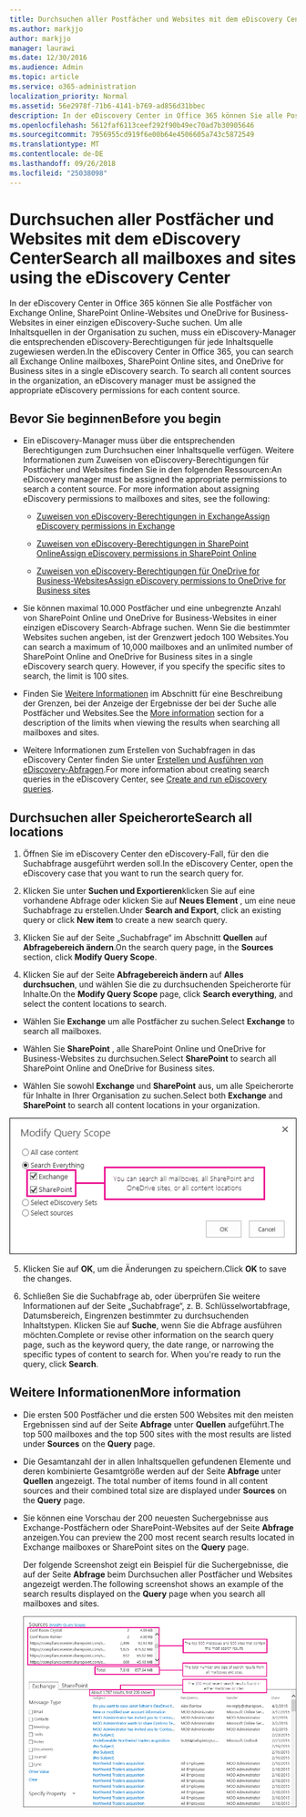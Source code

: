 ```yaml
---
title: Durchsuchen aller Postfächer und Websites mit dem eDiscovery Center
ms.author: markjjo
author: markjjo
manager: laurawi
ms.date: 12/30/2016
ms.audience: Admin
ms.topic: article
ms.service: o365-administration
localization_priority: Normal
ms.assetid: 56e2978f-71b6-4141-b769-ad856d31bbec
description: In der eDiscovery Center in Office 365 können Sie alle Postfächer von Exchange Online, SharePoint Online-Websites und OneDrive for Business-Websites in einer einzigen eDiscovery-Suche suchen. Um alle Inhaltsquellen in der Organisation zu suchen, muss ein eDiscovery-Manager die entsprechenden eDiscovery-Berechtigungen für jede Inhaltsquelle zugewiesen werden.
ms.openlocfilehash: 5612faf6113ceef292f90b49ec70ad7b30905646
ms.sourcegitcommit: 7956955cd919f6e00b64e4506605a743c5872549
ms.translationtype: MT
ms.contentlocale: de-DE
ms.lasthandoff: 09/26/2018
ms.locfileid: "25038098"
---
```

# <a name="search-all-mailboxes-and-sites-using-the-ediscovery-center"></a><span data-ttu-id="ebae4-104">Durchsuchen aller Postfächer und Websites mit dem eDiscovery Center</span><span class="sxs-lookup"><span data-stu-id="ebae4-104">Search all mailboxes and sites using the eDiscovery Center</span></span>

<span data-ttu-id="ebae4-p102">In der eDiscovery Center in Office 365 können Sie alle Postfächer von Exchange Online, SharePoint Online-Websites und OneDrive for Business-Websites in einer einzigen eDiscovery-Suche suchen. Um alle Inhaltsquellen in der Organisation zu suchen, muss ein eDiscovery-Manager die entsprechenden eDiscovery-Berechtigungen für jede Inhaltsquelle zugewiesen werden.</span><span class="sxs-lookup"><span data-stu-id="ebae4-p102">In the eDiscovery Center in Office 365, you can search all Exchange Online mailboxes, SharePoint Online sites, and OneDrive for Business sites in a single eDiscovery search. To search all content sources in the organization, an eDiscovery manager must be assigned the appropriate eDiscovery permissions for each content source.</span></span> 
  
## <a name="before-you-begin"></a><span data-ttu-id="ebae4-107">Bevor Sie beginnen</span><span class="sxs-lookup"><span data-stu-id="ebae4-107">Before you begin</span></span>

- <span data-ttu-id="ebae4-p103">Ein eDiscovery-Manager muss über die entsprechenden Berechtigungen zum Durchsuchen einer Inhaltsquelle verfügen. Weitere Informationen zum Zuweisen von eDiscovery-Berechtigungen für Postfächer und Websites finden Sie in den folgenden Ressourcen:</span><span class="sxs-lookup"><span data-stu-id="ebae4-p103">An eDiscovery manager must be assigned the appropriate permissions to search a content source. For more information about assigning eDiscovery permissions to mailboxes and sites, see the following:</span></span> 
    
  - [<span data-ttu-id="ebae4-110">Zuweisen von eDiscovery-Berechtigungen in Exchange</span><span class="sxs-lookup"><span data-stu-id="ebae4-110">Assign eDiscovery permissions in Exchange</span></span>](https://go.microsoft.com/fwlink/p/?LinkId=526886)
    
  - [<span data-ttu-id="ebae4-111">Zuweisen von eDiscovery-Berechtigungen in SharePoint Online</span><span class="sxs-lookup"><span data-stu-id="ebae4-111">Assign eDiscovery permissions in SharePoint Online</span></span>](https://go.microsoft.com/fwlink/p/?LinkId=526885)
    
  - [<span data-ttu-id="ebae4-112">Zuweisen von eDiscovery-Berechtigungen für OneDrive for Business-Websites</span><span class="sxs-lookup"><span data-stu-id="ebae4-112">Assign eDiscovery permissions to OneDrive for Business sites</span></span>](assign-permissions-to-onedrive-for-business-sites.md)
    
- <span data-ttu-id="ebae4-p104">Sie können maximal 10.000 Postfächer und eine unbegrenzte Anzahl von SharePoint Online und OneDrive for Business-Websites in einer einzigen eDiscovery Search-Abfrage suchen. Wenn Sie die bestimmter Websites suchen angeben, ist der Grenzwert jedoch 100 Websites.</span><span class="sxs-lookup"><span data-stu-id="ebae4-p104">You can search a maximum of 10,000 mailboxes and an unlimited number of SharePoint Online and OneDrive for Business sites in a single eDiscovery search query. However, if you specify the specific sites to search, the limit is 100 sites.</span></span>
    
- <span data-ttu-id="ebae4-115">Finden Sie [Weitere Informationen](search-all-mailboxes-and-sites-with-ediscovery.md#moreinfo) im Abschnitt für eine Beschreibung der Grenzen, bei der Anzeige der Ergebnisse der bei der Suche alle Postfächer und Websites.</span><span class="sxs-lookup"><span data-stu-id="ebae4-115">See the [More information](search-all-mailboxes-and-sites-with-ediscovery.md#moreinfo) section for a description of the limits when viewing the results when searching all mailboxes and sites.</span></span> 
    
- <span data-ttu-id="ebae4-116">Weitere Informationen zum Erstellen von Suchabfragen in das eDiscovery Center finden Sie unter [Erstellen und Ausführen von eDiscovery-Abfragen](https://go.microsoft.com/fwlink/p/?LinkID=404032).</span><span class="sxs-lookup"><span data-stu-id="ebae4-116">For more information about creating search queries in the eDiscovery Center, see [Create and run eDiscovery queries](https://go.microsoft.com/fwlink/p/?LinkID=404032).</span></span>
    
## <a name="search-all-locations"></a><span data-ttu-id="ebae4-117">Durchsuchen aller Speicherorte</span><span class="sxs-lookup"><span data-stu-id="ebae4-117">Search all locations</span></span>

1. <span data-ttu-id="ebae4-118">Öffnen Sie im eDiscovery Center den eDiscovery-Fall, für den die Suchabfrage ausgeführt werden soll.</span><span class="sxs-lookup"><span data-stu-id="ebae4-118">In the eDiscovery Center, open the eDiscovery case that you want to run the search query for.</span></span>
    
2. <span data-ttu-id="ebae4-119">Klicken Sie unter **Suchen und Exportieren**klicken Sie auf eine vorhandene Abfrage oder klicken Sie auf **Neues Element** , um eine neue Suchabfrage zu erstellen.</span><span class="sxs-lookup"><span data-stu-id="ebae4-119">Under **Search and Export**, click an existing query or click **New item** to create a new search query.</span></span> 
    
3. <span data-ttu-id="ebae4-120">Klicken Sie auf der Seite „Suchabfrage“ im Abschnitt **Quellen** auf **Abfragebereich ändern**.</span><span class="sxs-lookup"><span data-stu-id="ebae4-120">On the search query page, in the **Sources** section, click **Modify Query Scope**.</span></span>
    
4. <span data-ttu-id="ebae4-121">Klicken Sie auf der Seite **Abfragebereich ändern** auf **Alles durchsuchen**, und wählen Sie die zu durchsuchenden Speicherorte für Inhalte.</span><span class="sxs-lookup"><span data-stu-id="ebae4-121">On the **Modify Query Scope** page, click **Search everything**, and select the content locations to search.</span></span>
    
  - <span data-ttu-id="ebae4-122">Wählen Sie **Exchange** um alle Postfächer zu suchen.</span><span class="sxs-lookup"><span data-stu-id="ebae4-122">Select **Exchange** to search all mailboxes.</span></span> 
    
  - <span data-ttu-id="ebae4-123">Wählen Sie **SharePoint** , alle SharePoint Online und OneDrive for Business-Websites zu durchsuchen.</span><span class="sxs-lookup"><span data-stu-id="ebae4-123">Select **SharePoint** to search all SharePoint Online and OneDrive for Business sites.</span></span> 
    
  - <span data-ttu-id="ebae4-124">Wählen Sie sowohl **Exchange** und **SharePoint** aus, um alle Speicherorte für Inhalte in Ihrer Organisation zu suchen.</span><span class="sxs-lookup"><span data-stu-id="ebae4-124">Select both **Exchange** and **SharePoint** to search all content locations in your organization.</span></span> 
    
![Durchsuchen aller Postfächer und Websites](media/e1f919ab-5596-43bb-a3c9-626cd41067b3.gif)
  
5. <span data-ttu-id="ebae4-126">Klicken Sie auf **OK**, um die Änderungen zu speichern.</span><span class="sxs-lookup"><span data-stu-id="ebae4-126">Click **OK** to save the changes.</span></span> 
    
6. <span data-ttu-id="ebae4-p105">Schließen Sie die Suchabfrage ab, oder überprüfen Sie weitere Informationen auf der Seite „Suchabfrage“, z. B. Schlüsselwortabfrage, Datumsbereich, Eingrenzen bestimmter zu durchsuchenden Inhaltstypen. Klicken Sie auf **Suche**, wenn Sie die Abfrage ausführen möchten.</span><span class="sxs-lookup"><span data-stu-id="ebae4-p105">Complete or revise other information on the search query page, such as the keyword query, the date range, or narrowing the specific types of content to search for. When you're ready to run the query, click **Search**.</span></span> 
    
## <a name="more-information"></a><span data-ttu-id="ebae4-129">Weitere Informationen</span><span class="sxs-lookup"><span data-stu-id="ebae4-129">More information</span></span>
<span data-ttu-id="ebae4-130"><a name="moreinfo"> </a></span><span class="sxs-lookup"><span data-stu-id="ebae4-130"></span></span>

- <span data-ttu-id="ebae4-131">Die ersten 500 Postfächer und die ersten 500 Websites mit den meisten Ergebnissen sind auf der Seite **Abfrage** unter **Quellen** aufgeführt.</span><span class="sxs-lookup"><span data-stu-id="ebae4-131">The top 500 mailboxes and the top 500 sites with the most results are listed under **Sources** on the **Query** page.</span></span> 
    
- <span data-ttu-id="ebae4-132">Die Gesamtanzahl der in allen Inhaltsquellen gefundenen Elemente und deren kombinierte Gesamtgröße werden auf der Seite **Abfrage** unter **Quellen** angezeigt. 
</span><span class="sxs-lookup"><span data-stu-id="ebae4-132">The total number of items found in all content sources and their combined total size are displayed under **Sources** on the **Query** page.</span></span> 
    
- <span data-ttu-id="ebae4-133">Sie können eine Vorschau der 200 neuesten Suchergebnisse aus Exchange-Postfächern oder SharePoint-Websites auf der Seite **Abfrage** anzeigen.</span><span class="sxs-lookup"><span data-stu-id="ebae4-133">You can preview the 200 most recent search results located in Exchange mailboxes or SharePoint sites on the **Query** page.</span></span> 
    
    <span data-ttu-id="ebae4-134">Der folgende Screenshot zeigt ein Beispiel für die Suchergebnisse, die auf der Seite **Abfrage** beim Durchsuchen aller Postfächer und Websites angezeigt werden.</span><span class="sxs-lookup"><span data-stu-id="ebae4-134">The following screenshot shows an example of the search results displayed on the **Query** page when you search all mailboxes and sites.</span></span> 
    
    ![Screenshot der Ergebnisse beim Durchsuchen aller Standorte](media/4bf430f6-41ab-4bf6-afa9-33c3f6fd8b16.gif)
  

